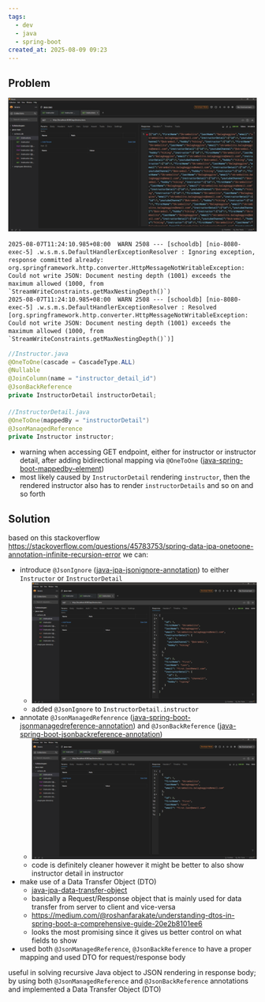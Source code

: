 ```yaml
---
tags:
  - dev
  - java
  - spring-boot
created_at: 2025-08-09 09:23
---
```

## Problem
![](../../../attachments/Pasted%20image%2020250809095252.png)
```log
2025-08-07T11:24:10.985+08:00  WARN 2508 --- [schooldb] [nio-8080-exec-5] .w.s.m.s.DefaultHandlerExceptionResolver : Ignoring exception, response committed already: org.springframework.http.converter.HttpMessageNotWritableException: Could not write JSON: Document nesting depth (1001) exceeds the maximum allowed (1000, from `StreamWriteConstraints.getMaxNestingDepth()`)
2025-08-07T11:24:10.985+08:00  WARN 2508 --- [schooldb] [nio-8080-exec-5] .w.s.m.s.DefaultHandlerExceptionResolver : Resolved [org.springframework.http.converter.HttpMessageNotWritableException: Could not write JSON: Document nesting depth (1001) exceeds the maximum allowed (1000, from `StreamWriteConstraints.getMaxNestingDepth()`)]
```
```java
//Instructor.java
@OneToOne(cascade = CascadeType.ALL)
@Nullable
@JoinColumn(name = "instructor_detail_id")
@JsonBackReference
private InstructorDetail instructorDetail;

//InstructorDetail.java
@OneToOne(mappedBy = "instructorDetail")
@JsonManagedReference
private Instructor instructor;
```
- warning when accessing GET endpoint, either for instructor or instructor detail, after adding bidirectional mapping via `@OneToOne` ([java-spring-boot-mappedby-element](../jpa/java-jpa-onetoone-annotation.md))
- most likely caused by `InstructorDetail` rendering `instructor`, then the rendered instructor also has to render `instructorDetails` and so on and so forth

## Solution
based on this stackoverflow https://stackoverflow.com/questions/45783753/spring-data-jpa-onetoone-annotation-infinite-recursion-error we can:
- introduce `@JsonIgnore` ([java-jpa-jsonignore-annotation](../jpa/java-jpa-jsonignore-annotation.md)) to either `Instructor` or `InstructorDetail`
	- ![](../../../attachments/Pasted%20image%2020250809095337.png)
	- added `@JsonIgnore` to `InstructorDetail.instructor`
- annotate `@JsonManagedRefenrence` ([java-spring-boot-jsonmanagedreference-annotation](java-spring-boot-jsonmanagedreference-annotation.md)) and `@JsonBackReference` ([java-spring-boot-jsonbackreference-annotation](java-spring-boot-jsonbackreference-annotation.md))
	- ![](../../../attachments/Pasted%20image%2020250809095411.png) 
	- code is definitely cleaner however it might be better to also show instructor detail in instructor
- make use of a Data Transfer Object (DTO)
	- [java-jpa-data-transfer-object](../jpa/java-jpa-data-transfer-object.md)
	- basically a Request/Response object that is mainly used for data transfer from server to client and vice-versa
	- https://medium.com/@roshanfarakate/understanding-dtos-in-spring-boot-a-comprehensive-guide-20e2b8101ee6
	- looks the most promising since it gives us better control on what fields to show
- used both `@JsonManagedReference`, `@JsonBackReference` to have a proper mapping and used DTO for request/response body
	
useful in solving recursive Java object to JSON rendering in response body; by using both `@JsonManagedReference` and `@JsonBackReference` annotations and implemented a Data Transfer Object (DTO)